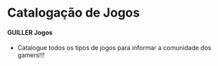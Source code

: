 # Catalogação de Jogos

#### GUILLER Jogos 

- Catalogue todos os tipos de jogos para informar a comunidade dos gamers!!!

